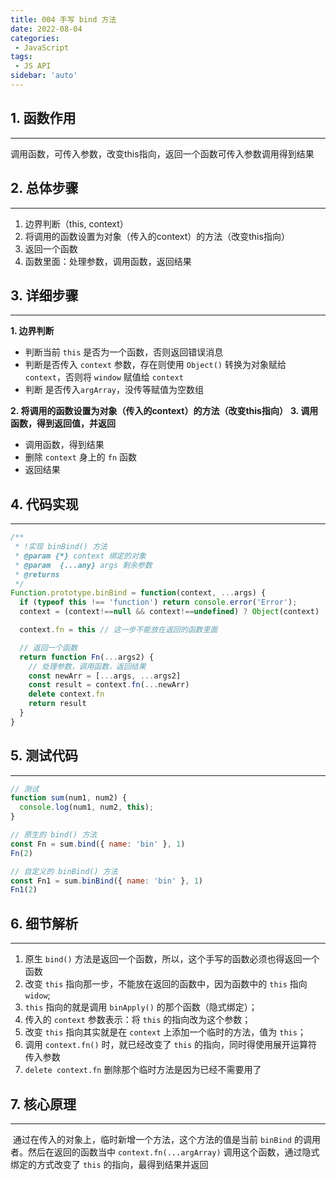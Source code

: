 ```yaml
---
title: 004 手写 bind 方法
date: 2022-08-04
categories: 
 - JavaScript
tags:
 - JS API
sidebar: 'auto'
---
```



## 1. 函数作用
***

调用函数，可传入参数，改变this指向，返回一个函数可传入参数调用得到结果

## 2. 总体步骤
***

1. 边界判断（this, context）
2. 将调用的函数设置为对象（传入的context）的方法（改变this指向）
3. 返回一个函数
4. 函数里面：处理参数，调用函数，返回结果

## 3. 详细步骤
***

**1. 边界判断**
  *  判断当前 `this` 是否为一个函数，否则返回错误消息
  *  判断是否传入 `context` 参数，存在则使用 `Object()` 转换为对象赋给 `context`，否则将 `window` 赋值给 `context`
  *  判断 是否传入`argArray`，没传等赋值为空数组

**2. 将调用的函数设置为对象（传入的context）的方法（改变this指向）**
**3. 调用函数，得到返回值，并返回**
  * 调用函数，得到结果
  * 删除 `context` 身上的 `fn` 函数
  * 返回结果

## 4. 代码实现
***

```js
/**
 * !实现 binBind() 方法
 * @param {*} context 绑定的对象
 * @param  {...any} args 剩余参数
 * @returns 
 */
Function.prototype.binBind = function(context, ...args) {
  if (typeof this !== 'function') return console.error('Error');
  context = (context!==null && context!==undefined) ? Object(context) : window

  context.fn = this // 这一步不能放在返回的函数里面

  // 返回一个函数
  return function Fn(...args2) {
    // 处理参数，调用函数，返回结果
    const newArr = [...args, ...args2]
    const result = context.fn(...newArr)
    delete context.fn
    return result
  }
}
```

## 5. 测试代码
***

```js
// 测试
function sum(num1, num2) {
  console.log(num1, num2, this);
}

// 原生的 bind() 方法
const Fn = sum.bind({ name: 'bin' }, 1)
Fn(2)

// 自定义的 binBind() 方法
const Fn1 = sum.binBind({ name: 'bin' }, 1)
Fn1(2)
```

## 6. 细节解析
***

1. 原生 `bind()` 方法是返回一个函数，所以，这个手写的函数必须也得返回一个函数
2. 改变 `this` 指向那一步，不能放在返回的函数中，因为函数中的 `this` 指向 `widow`;
2. `this` 指向的就是调用 `binApply()` 的那个函数（隐式绑定）；
3. 传入的 `context` 参数表示：将 `this` 的指向改为这个参数；
4. 改变 `this` 指向其实就是在 `context` 上添加一个临时的方法，值为 `this`；
5. 调用 `context.fn()` 时，就已经改变了 `this` 的指向，同时得使用展开运算符传入参数
6. `delete context.fn` 删除那个临时方法是因为已经不需要用了

## 7. 核心原理
***

​ 通过在传入的对象上，临时新增一个方法，这个方法的值是当前 `binBind` 的调用者。然后在返回的函数当中 `context.fn(...argArray)` 调用这个函数，通过隐式绑定的方式改变了 `this` 的指向，最得到结果并返回